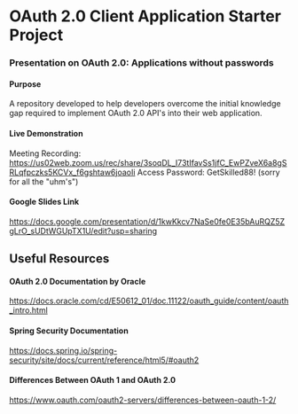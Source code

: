 # OAuth 2.0 Client Application Starter Project
### Presentation on OAuth 2.0: Applications without passwords

#### Purpose
A repository developed to help developers overcome the initial knowledge gap required to implement OAuth 2.0 API's into their web application.

#### Live Demonstration
Meeting Recording:
https://us02web.zoom.us/rec/share/3soqDL_I73tIfavSs1jfC_EwPZveX6a8gSRLqfpczks5KCVx_f6gshtaw6joaoIi
Access Password: GetSkilled88!
(sorry for all the "uhm's")
#### Google Slides Link
https://docs.google.com/presentation/d/1kwKkcv7NaSe0fe0E35bAuRQZ5ZgLrO_sUDtWGUpTX1U/edit?usp=sharing

## Useful Resources

#### OAuth 2.0 Documentation by Oracle
https://docs.oracle.com/cd/E50612_01/doc.11122/oauth_guide/content/oauth_intro.html

#### Spring Security Documentation
https://docs.spring.io/spring-security/site/docs/current/reference/html5/#oauth2

#### Differences Between OAuth 1 and OAuth 2.0
https://www.oauth.com/oauth2-servers/differences-between-oauth-1-2/

